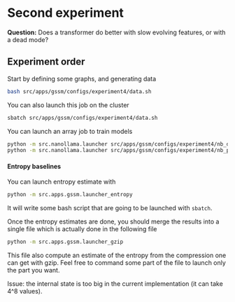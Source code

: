 # Second experiment

**Question:**
Does a transformer do better with slow evolving features, or with a dead mode?

## Experiment order
Start by defining some graphs, and generating data
```bash
bash src/apps/gssm/configs/experiment4/data.sh
```
You can also launch this job on the cluster
```bash
sbatch src/apps/gssm/configs/experiment4/data.sh
```

You can launch an array job to train models
```bash
python -m src.nanollama.launcher src/apps/gssm/configs/experiment4/nb_data.yaml
python -m src.nanollama.launcher src/apps/gssm/configs/experiment4/nb_params.yaml
```

#### Entropy baselines
You can launch entropy estimate with 
```bash
python -m src.apps.gssm.launcher_entropy
```
It will write some bash script that are going to be launched with `sbatch`.

Once the entropy estimates are done, you should merge the results into a single file which is actually done in the following file
```bash
python -m src.apps.gssm.launcher_gzip
```
This file also compute an estimate of the entropy from the compression one can get with gzip.
Feel free to command some part of the file to launch only the part you want.

Issue: the internal state is too big in the current implementation (it can take 4^8 values).